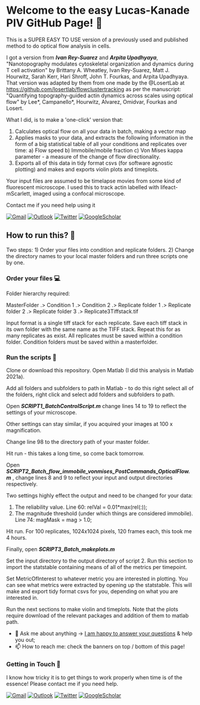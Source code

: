 <!-- Your title -->

# Welcome to the easy Lucas-Kanade PIV GitHub Page! 👋

This is a SUPER EASY TO USE version of a previously used and published method to do optical flow analysis in cells.

I got a version from **_Ivan Rey-Suarez_** and **_Arpita Upadhyaya_**, "Nanotopography modulates cytoskeletal organization and dynamics during T cell activation" by Brittany A. Wheatley, Ivan Rey-Suarez, Matt J. Hourwitz, Sarah Kerr, Hari Shroff, John T. Fourkas, and Arpita Upadhyaya. That version was adapted by them from one made by the @LosertLab at https://github.com/losertlab/flowclustertracking as per the manuscript: "Quantifying topography-guided actin dynamics across scales using optical flow" by Lee*, Campanello*, Hourwitz, Alvarez, Omidvar, Fourkas and Losert.

What I did, is to make a 'one-click' version that:

1) Calculates optical flow on all your data in batch, making a vector map
2) Applies masks to your data, and extracts the following information in the form of a big statistical table of all your conditions and replicates over time:
    a) Flow speed
    b) Immobile/mobile fraction
    c) Von Mises kappa parameter - a measure of the change of flow directionality.
3) Exports all of this data in tidy format csvs (for software agnostic plotting) and makes and exports violin plots and timeplots.

Your input files are assumed to be timelapse movies from some kind of fluorescent microscope. I used this to track actin labelled with lifeact-mScarlett, imaged using a confocal microscope.

Contact me if you need help using it

[![Gmail](https://img.shields.io/badge/-Gmail-critical?style=flat-square&logo=Gmail&logoColor=white&link=mailto:mkjshan@gmail.com)](mailto:mkjshan@gmail.com)
[![Outlook](https://img.shields.io/badge/-Outlook-0078D4?style=flat&logo=Microsoft-Outlook&logoColor=white)](mailto:mjs2399@cumc.columbia.edu)
[![Twitter](https://img.shields.io/twitter/url?style=social&url=https://twitter.com/mshanj)](https://twitter.com/mshanj)
[![GoogleScholar](https://img.shields.io/badge/-Google%20Scholar-9cf?style=flat&logo=Google&logoColor=white)](https://scholar.google.com/citations?user=pv7PczwAAAAJ&hl=en&authuser=1)


## How to run this? 🤔

Two steps: 1) Order your files into condition and replicate folders. 2) Change the directory names to your local master folders and run three scripts one by one.

### Order your files 💻

Folder hierarchy required:

MasterFolder  .> Condition 1
              .> Condition 2  .> Replicate folder 1
                              .> Replicate folder 2
                              .> Replicate folder 3 .> Replicate3Tiffstack.tif

Input format is a single tiff stack for each replicate. Save each tiff stack in its own folder with the same name as the TIFF stack. Repeat this for as many
replicates as exist. All replicates must be saved within a condition folder. Condition folders must be saved within a masterfolder.

### Run the scripts 🌱

Clone or download this repository. Open Matlab (I did this analysis in Matlab 2021a).

Add all folders and subfolders to path in Matlab - to do this right select all of the folders, right click and select add folders and subfolders to path.

Open **_SCRIPT1_BatchControlScript.m_** change lines 14 to 19 to reflect the settings of your microscope.

Other settings can stay similar, if you acquired your images at 100 x magnification.

Change line 98 to the directory path of your master folder.

Hit run - this takes a long time, so come back tomorrow.

Open **_SCRIPT2_Batch_flow_immobile_vonmises_PostCommands_OpticalFlow.m_** , change lines 8 and 9 to reflect your input and output directories respectively.

Two settings highly effect the output and need to be changed for your data:

1) The reliability value. Line 60: relVal = 0.01*max(rel(:));
2) The magnitude threshold (under which things are considered immobile). Line 74:  magMask = mag > 1.0;

Hit run. For 100 replicates, 1024x1024 pixels, 120 frames each, this took me 4 hours.

Finally, open **_SCRIPT3_Batch_makeplots.m_**

Set the input directory to the output directory of script 2. Run this section to import the statstable containing means of all of the metrics per timepoint.

Set MetricOfInterest to whatever metric you are interested in plotting. You can see what metrics were extracted by opening up the statstable. This will make and export tidy format csvs for you, depending on what you are interested in.

Run the next sections to make violin and timeplots. Note that the plots require download of the relevant packages and addition of them to matlab path.

- 💬 Ask me about anything -> [I am happy to answer your questions](mailto:mjs2399@cumc.columbia.edu) & help you out;
- 📫 How to reach me: check the banners on top / bottom of this page!

### Getting in Touch 💬

I know how tricky it is to get things to work properly when time is of the essence! Please contact me if you need help.

[![Gmail](https://img.shields.io/badge/-Gmail-critical?style=flat-square&logo=Gmail&logoColor=white&link=mailto:mkjshan@gmail.com)](mailto:mkjshan@gmail.com)
[![Outlook](https://img.shields.io/badge/-Outlook-0078D4?style=flat&logo=Microsoft-Outlook&logoColor=white)](mailto:mjs2399@cumc.columbia.edu)
[![Twitter](https://img.shields.io/twitter/url?style=social&url=https://twitter.com/mshanj)](https://twitter.com/mshanj)
[![GoogleScholar](https://img.shields.io/badge/-Google%20Scholar-9cf?style=flat&logo=Google&logoColor=white)](https://scholar.google.com/citations?user=pv7PczwAAAAJ&hl=en&authuser=1)
